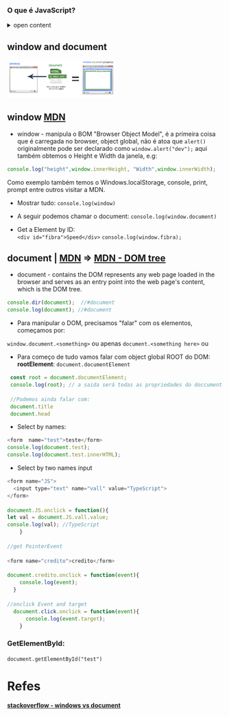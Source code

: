 ### O que é JavaScript?

<details>
<summary>open content</summary>

É uma linguagem de programação de alto nível que manipula o DOM - Document Object Model do HTML.

<img src="https://upload.wikimedia.org/wikipedia/commons/thumb/5/5a/DOM-model.svg/1200px-DOM-model.svg.png" style="max-width: 70%">

</details>

## window and document

<img src="./img/BkAjU.jpg" alt="example" style="width:50%">

## window [MDN](https://developer.mozilla.org/en-US/docs/Web/API/Window)

- window - manipula o BOM "Browser Object Model", é a primeira coisa que é carregada no browser, object global, não é atoa que `alert()` originalmente pode ser declarado como `window.alert("dev");` aqui também obtemos o Height e Width da janela, e.g:

```js
console.log("height",window.innerHeight, "Width",window.innerWidth);

```
Como exemplo também temos o Windows.localStorage, console, print, prompt entre outros visitar a MDN.

- Mostrar tudo:
`console.log(window)`

- A seguir podemos chamar o document:
`console.log(window.document)`

- Get a Element by ID:  
`<div id="fibra">Speed</div>` 
`console.log(window.fibra);`


## document | [MDN](https://developer.mozilla.org/en-US/docs/Web/API/Document) => [MDN - DOM tree](https://developer.mozilla.org/en-US/docs/Web/API/Document_object_model/Using_the_W3C_DOM_Level_1_Core)


- document - contains the DOM represents any web page loaded in the browser and serves as an entry point into the web page's content, which is the DOM tree.

```js
console.dir(document);  //#document
console.log(document); //#document
```


- Para manipular o DOM, precisamos "falar" com os elementos, começamos por:

`window.document.<something>` ou apenas `document.<something here>` ou 

- Para começo de tudo vamos falar com object global ROOT do DOM: 
**rootElement**:
`document.documentElement` 

```js
 const root = document.documentElement; 
 console.log(root); // a saida será todas as propriedades do doccument

 //Podemos ainda falar com:
 document.title
 document.head

```

- Select by names:

```js
<form  name="test">teste</form> 
console.log(document.test);
console.log(document.test.innerHTML);

```

- Select by two names input

```js
<form name="JS">
  <input type="text" name="vall" value="TypeScript">
</form>

document.JS.onclick = function(){
let val = document.JS.vall.value;
console.log(val); //TypeScript
    }

//get PointerEvent

<form name="credito">credito</form>

document.credito.onclick = function(event){
    console.log(event);
  }

//onclick Event and target 
  document.click.onclick = function(event){
      console.log(event.target);
    }
```

### GetElementById:

`document.getElementById("test")`


# Refes
####  [stackoverflow - windows vs document](https://stackoverflow.com/questions/9895202/what-is-the-difference-between-window-screen-and-document-in-javascript)


